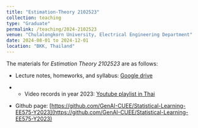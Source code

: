 ```yaml
---
title: "Estimation-Theory 2102523"
collection: teaching
type: "Graduate"
permalink: /teaching/2024-2102523
venue: "Chulalongkorn University, Electrical Engineering Department"
date: 2024-08-01 to 2024-12-01 
location: "BKK, Thailand"
---
```


The materials for *Estimation Theory 2102523* are as follows:

- Lecture notes, homeworks, and syllabus: [Google drive](https://drive.google.com/drive/folders/1ay16iXuyqeCj_OQwCk_2MEGkXoVsAEs1)

- - Video records in year 2023: [Youtube playlist in Thai](https://www.youtube.com/watch?v=CN9PYp1fJQA&list=PLYrwEv08Hcch17uZ1Ho7QBejvGx61KnQ9)

- Github page: [https://github.com/GenAI-CUEE/Statistical-Learning-EE575-Y2023](https://github.com/GenAI-CUEE/Statistical-Learning-EE575-Y2023)
 